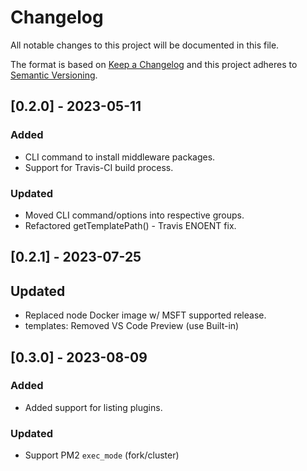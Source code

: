 # Changelog

All notable changes to this project will be documented in this file.

The format is based on [Keep a Changelog](https://keepachangelog.com/en/1.0.0) and this project adheres to [Semantic Versioning](https://semver.org/spec/v2.0.0.html).

## [0.2.0] - 2023-05-11

### Added

- CLI command to install middleware packages.
- Support for Travis-CI build process.

### Updated

- Moved CLI command/options into respective groups.
- Refactored getTemplatePath() - Travis ENOENT fix.

## [0.2.1] - 2023-07-25

## Updated

- Replaced node Docker image w/ MSFT supported release.
- templates: Removed VS Code Preview (use Built-in)

## [0.3.0] - 2023-08-09

### Added

- Added support for listing plugins.

### Updated

- Support PM2 `exec_mode` (fork/cluster)
